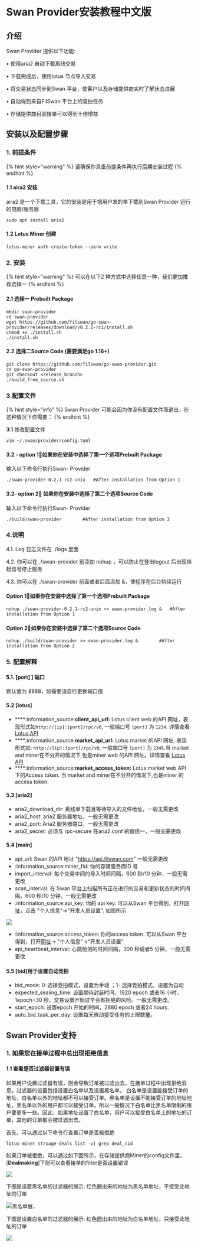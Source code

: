# Swan Provider安装教程中文版

## 介绍

Swan Provider 提供以下功能:

• 使用aria2 自动下载离线交易

• 下载完成后，使用lotus 节点导入交易

• 将交易状态同步到Swan 平台，使客户以及存储提供商实时了解状态进展

• 自动得到来自FilSwan 平台上的竞拍任务

• 存储提供商目前接单可以得到十倍增益

## 安装以及配置步骤

### 1. 前提条件

{% hint style="warning" %}
请确保你具备前提条件再执行后期安装过程
{% endhint %}

#### 1.1 aira2 安装

aira2 是一个下载工具，它的安装是用于把用户发的单下载到Swan Provider 运行的电脑/服务器

```
sudo apt install aria2
```

#### 1.2 Lotus Miner 创建

```
lotus-miner auth create-token --perm write
```

### 2. 安装

{% hint style="warning" %}
可以在以下2 种方式中选择任意一种，我们更加推荐选择一
{% endhint %}

#### 2.1 选择一 Prebuilt Package

```
mkdir swan-provider
cd swan-provider
wget https://github.com/filswan/go-swan-provider/releases/download/v0.2.1-rc1/install.sh
chmod +x ./install.sh
./install.sh
```

#### 2.2 选择二Source Code (需要满足go 1.16+)

```
git clone https://github.com/filswan/go-swan-provider.git
cd go-swan-provider
git checkout <release_branch>
./build_from_source.sh
```

###

### 3.配置文件

{% hint style="info" %}
Swan Provider 可能会因为你没有配置文件而退出，在这种情况下你需要：
{% endhint %}

**3.1** 修改配置文件

```
vim ~/.swan/provider/config.toml
```

#### 3.2 - option 1⃣️如果你在安装中选择了第一个选项Prebuilt Package&#x20;

输入以下命令行执行Swan- Provider

```
./swan-provider-0.2.1-rc2-unix   #After installation from Option 1
```

#### 3.2- option 2⃣️ 如果你在安装中选择了第二个选项Source Code

输入以下命令行执行Swan- Provider

```
./build/swan-provider        #After installation from Option 2
```



### 4.说明

4.1. Log 日志文件在 ./logs 里面

4.2. 你可以在 ./swan-provider 前添加 nohup ，可以防止在登出logout 后出现挂起信号停止服务

4.3. 你可以在 ./swan-provider 前面或者后面添加 &，使程序在后台持续运行

#### Option 1⃣️如果你在安装中选择了第一个选项Prebuilt Package&#x20;

```
nohup ./swan-provider-0.2.1-rc2-unix >> swan-provider.log &   #After installation from Option 1
```

#### Option 2⃣️如果你在安装中选择了第二个选项Source Code

```
nohup ./build/swan-provider >> swan-provider.log &        #After installation from Option 2
```

###

### 5. 配置解释

#### **5.1. \[port] ] 端口**

默认值为 8888，如需要请自行更换端口值

#### 5.2 \[lotus]

* ****:information\_source:**client\_api\_url:** Lotus client web 的API 网址，表现形式如`http://[ip]:[port]/rpc/v0`, 一般端口号 `[port]` 为 `1234`. 详情查看 [Lotus API](https://docs.filecoin.io/reference/lotus-api/)
* ****:information\_source:**market\_api\_url:** Lotus market 的API 网址, 表现形式如: `http://[ip]:[port]/rpc/v0`, 一般端口号 `[port]` 为  `2345`.当 market and miner在不分开的情况下,也是miner web 的API 网址。详情查看 [Lotus API](https://docs.filecoin.io/reference/lotus-api/)
* ****:information\_source:**market\_access\_token:** Lotus market web API 下的Access token. 当 market and miner在不分开的情况下,也是miner 的access token.&#x20;

#### 5.3 \[aria2]

* aria2\_download\_dir: 离线单下载且等待导入的文件地址，一般无需更改
* aria2\_host: aria2 服务器地址，一般无需更改
* aria2\_port: Aria2 服务器端口，一般无需更改
* aria2\_secret: 必须与 rpc-secure 在aria2.conf 的值统一，一般无需更改

#### 5.4 \[main]

* api\_url: Swan 的API 地址 "https://api.filswan.com" 一般无需更改
* :information\_source:miner\_fid: 你的存储服务商ID 号
* import\_interval: 每个交易中间的导入时间间隔，600 秒/10 分钟，一般无需更改
* scan\_interval: 在 Swan 平台上扫描所有正在进行的交易和更新状态的时间间隔，600 秒/10 分钟，一般无需更改
* :information\_source:api\_key: 你的 api key. 可以从Swan 平台得到，打开[网址](https://www.filswan.com)，点击 "个人信息"->"开发人员设置". 如图所示

![](<../.gitbook/assets/Swan Provider 中文版安装教程(1).tiff>)

* :information\_source:access\_token: 你的access token. 可以从Swan 平台得到，打开[网址](https://www.filswan.com)-> "个人信息"->"开发人员设置".
* api\_heartbeat\_interval: 心跳检测的时间间隔，300 秒或者5 分钟，一般无需更改

#### 5.5 \[bid]用于设置自动竞拍

* bid\_mode: 0-选择竞拍模式，设置为手动 ；1- 选择竞拍模式，设置为自动
* expected\_sealing\_time: 设置期待封装时间，1920 epoch 或者16 小时，1epoch=30 秒。交易设置开始过早会有拒绝的风险。一般无需更改。
* start\_epoch: 设置epoch 开始的时间，2880 epoch 或者24 hours.
* auto\_bid\_task\_per\_day: 设置每天自动接受任务的上限数量。

## Swan Provider支持

### 1. 如果您在接单过程中总出现拒绝信息

#### 1.1 查看是否过滤器设置有误

如果用户设置过滤器有误，则会导致订单被过滤出去，在接单过程中出现拒绝消息。过滤器的设置包括设置白名单以及设置黑名单。 白名单是设置能接受订单的地址，白名单以外的地址都不可以接受订单。黑名单是设置不能接受订单的地址地址，黑名单以外的用户都可以接受订单。所以一般情况下白名单比黑名单限制的用户要更多一些。因此，如果地址设置了白名单，用户可以接受白名单上的地址的订单，其他的订单都会被过滤出去。&#x20;

首先，可以通过以下命令行查看订单是否被拒绝

```
lotus-miner stroage-deals list -v| grep deal_cid
```

如果订单被拒绝，可以通过如下图所示，在存储提供商Miner的config文件里，\[**Dealmaking**]下则可以查看接单的filter是否设置错误

![](../.gitbook/assets/WechatIMG271.jpeg)

下图是设置黑名单的过滤器的展示: 红色圈出来的地址为黑名单地址，不接受此地址的订单

![黑名单展，](../.gitbook/assets/黑名单.png)

下图是设置白名单的过滤器的展示: 红色圈出来的地址为白名单地址，只接受此地址的订单

![](../.gitbook/assets/白名单.png)
